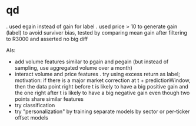 # qd

. used egain instead of gain for label
. used price > 10 to generate gain (label) to avoid surviver bias, tested
  by comparing mean gain after filtering to R3000 and asserted no big diff

AIs:
- add volume features similar to pgain and pegain (but instead of sampling,
  use aggregated volume over a month)
- interact volume and price features
. try using excess return as label; motivation: if there is a major market
  correction at t + predictionWindow, then the data point right before t
  is likely to have a big positive gain and the one right after t is likely
  to have a big negative gain even though two points share similar features
- try classification
- try "personalization" by training separate models by sector or per-ticker
  offset models

